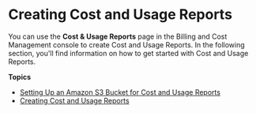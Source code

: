 # Creating Cost and Usage Reports<a name="creating-cur"></a>

You can use the **Cost & Usage Reports** page in the Billing and Cost Management console to create Cost and Usage Reports\. In the following section, you'll find information on how to get started with Cost and Usage Reports\.

**Topics**
+ [Setting Up an Amazon S3 Bucket for Cost and Usage Reports](cur-s3.md)
+ [Creating Cost and Usage Reports](cur-create.md)